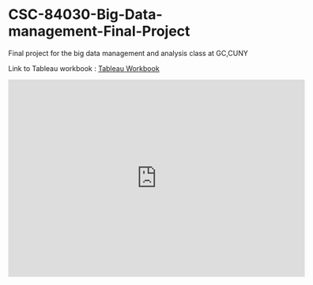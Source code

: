 # CSC-84030-Big-Data-management-Final-Project
Final project for the big data management and analysis class at GC,CUNY


Link to Tableau workbook :  [Tableau Workbook](https://public.tableau.com/views/311workbook/CompDash?:embed=y&:display_count=yes)

<center><iframe src="https://public.tableau.com/views/311workbook/CompDash?:embed=y&:display_count=yes" height="400" width="600" frameborder="0"></iframe></center>
